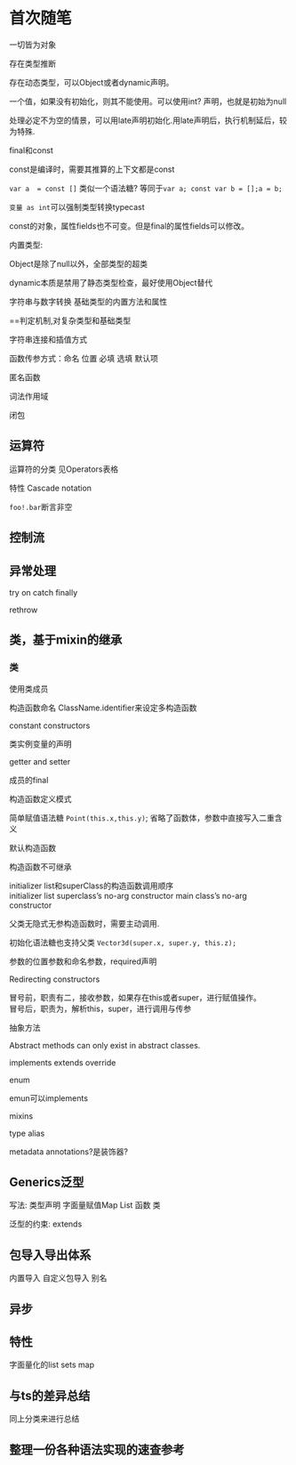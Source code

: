 
# 首次随笔

一切皆为对象

存在类型推断

存在动态类型，可以Object或者dynamic声明。

一个值，如果没有初始化，则其不能使用。可以使用int? 声明，也就是初始为null

处理必定不为空的情景，可以用late声明初始化.用late声明后，执行机制延后，较为特殊.

final和const

const是编译时，需要其推算的上下文都是const

`var a  = const []` 类似一个语法糖? 等同于`var a; const var b = [];a = b;`

`变量 as int`可以强制类型转换typecast

const的对象，属性fields也不可变。但是final的属性fields可以修改。

内置类型:

Object是除了null以外，全部类型的超类

dynamic本质是禁用了静态类型检查，最好使用Object替代

字符串与数字转换 基础类型的内置方法和属性

==判定机制,对复杂类型和基础类型

字符串连接和插值方式

函数传参方式：命名 位置 必填 选填 默认项

匿名函数

词法作用域

闭包

## 运算符

运算符的分类 见Operators表格

特性 Cascade notation

`foo!.bar`断言非空

## 控制流

## 异常处理

try on catch finally

rethrow

## 类，基于mixin的继承

### 类

使用类成员 

构造函数命名 ClassName.identifier来设定多构造函数

constant constructors

类实例变量的声明

getter and setter

成员的final

构造函数定义模式

简单赋值语法糖  `Point(this.x,this.y)`; 省略了函数体，参数中直接写入二重含义

默认构造函数

构造函数不可继承

initializer list和superClass的构造函数调用顺序  
initializer list
superclass’s no-arg constructor
main class’s no-arg constructor

父类无隐式无参构造函数时，需要主动调用.

初始化语法糖也支持父类 `Vector3d(super.x, super.y, this.z);`

参数的位置参数和命名参数，required声明

Redirecting constructors

冒号前，职责有二，接收参数，如果存在this或者super，进行赋值操作。  
冒号后，职责为，解析this，super，进行调用与传参

抽象方法

Abstract methods can only exist in abstract classes.

implements extends override

enum

emun可以implements 

mixins

type alias

metadata annotations?是装饰器?

## Generics泛型

写法:
类型声明 字面量赋值Map List 函数 类

泛型的约束:
extends

## 包导入导出体系

内置导入 自定义包导入 别名

## 异步

## 特性

字面量化的list sets map
## 与ts的差异总结

同上分类来进行总结

## 整理一份各种语法实现的速查参考